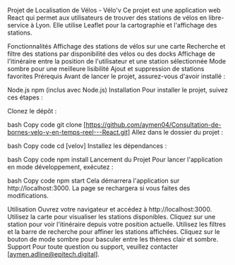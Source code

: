 Projet de Localisation de Vélos - Vélo'v
Ce projet est une application web React qui permet aux utilisateurs de trouver des stations de vélos en libre-service à Lyon. Elle utilise Leaflet pour la cartographie et l'affichage des stations.

Fonctionnalités
Affichage des stations de vélos sur une carte
Recherche et filtre des stations par disponibilité des vélos ou des docks
Affichage de l'itinéraire entre la position de l'utilisateur et une station sélectionnée
Mode sombre pour une meilleure lisibilité
Ajout et suppression de stations favorites
Prérequis
Avant de lancer le projet, assurez-vous d'avoir installé :

Node.js
npm (inclus avec Node.js)
Installation
Pour installer le projet, suivez ces étapes :

Clonez le dépôt :

bash
Copy code
git clone [https://github.com/aymen04/Consultation-de-bornes-velo-v-en-temps-reel---React.git]
Allez dans le dossier du projet :

bash
Copy code
cd [velov]
Installez les dépendances :

bash
Copy code
npm install
Lancement du Projet
Pour lancer l'application en mode développement, exécutez :

bash
Copy code
npm start
Cela démarrera l'application sur http://localhost:3000. La page se rechargera si vous faites des modifications.

Utilisation
Ouvrez votre navigateur et accédez à http://localhost:3000.
Utilisez la carte pour visualiser les stations disponibles.
Cliquez sur une station pour voir l'itinéraire depuis votre position actuelle.
Utilisez les filtres et la barre de recherche pour affiner les stations affichées.
Cliquez sur le bouton de mode sombre pour basculer entre les thèmes clair et sombre.
Support
Pour toute question ou support, veuillez contacter [aymen.adline@epitech.digital].